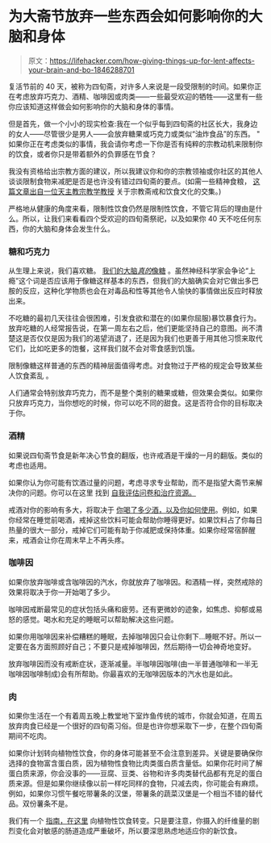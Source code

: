 # 为大斋节放弃一些东西会如何影响你的大脑和身体

> 原文：<https://lifehacker.com/how-giving-things-up-for-lent-affects-your-brain-and-bo-1846288701>

复活节前的 40 天，被称为四旬斋，对许多人来说是一段受限制的时间。如果你正在考虑放弃巧克力、酒精、咖啡因或肉类——一些最受欢迎的牺牲——这里有一些你应该知道这样做会如何影响你的大脑和身体的事情。



但是首先，做一个小小的现实检查:我在一个似乎每到四旬斋的社区长大，我身边的女人——尽管很少是男人——会放弃糖果或巧克力或类似“油炸食品”的东西。 " 如果你正在考虑类似的事情，我会请你考虑一下你是否有纯粹的宗教动机来限制你的饮食，或者你只是带着额外的负罪感在节食？

我没有资格给出宗教方面的建议，所以我建议你和你的宗教领袖或你社区的其他人谈谈限制食物来减肥是否是也许没有错过四旬斋的要点。(如需一些精神食粮， [这篇文章出自一位天主教宗教学教授](https://uscatholic.org/articles/202102/diet-cultures-complicates-lenten-fasting/) 关于宗教斋戒和饮食文化的交集。)

严格地从健康的角度来看，限制性饮食仍然是限制性饮食，不管它背后的理由是什么。所以，让我们来看看四个受欢迎的四旬斋祭祀，以及如果你 40 天不吃任何东西，你的大脑和身体会发生什么。

### 糖和巧克力

从生理上来说，我们喜欢糖。 [我们的大脑*真的*像糖](https://lifehacker.com/how-giving-up-sugar-for-lent-affects-your-brain-1758457343) 。虽然神经科学家会争论“上瘾”这个词是否应该用于像糖这样基本的东西，但我们的大脑确实会对它做出多巴胺的反应，这种化学物质也会在对毒品和性等其他令人愉快的事情做出反应时释放出来。

不吃糖的最初几天往往会很困难，引发食欲和潜在的(如果你屈服)暴饮暴食行为。放弃吃糖的人经常报告说，在第一周左右之后，他们更能坚持自己的意图。尚不清楚这是否仅仅是因为我们的渴望消退了，还是因为我们也更善于用其他习惯来取代它们，比如吃更多的饱餐，这样我们就不会对零食感到饥饿。

限制像糖这样普通的东西的精神层面值得考虑。对食物过于严格的规定会导致某些人饮食紊乱 。

人们通常会特别放弃巧克力，而不是整个类别的糖果或糖，但效果会类似。如果你只放弃巧克力，当你想吃的时候，你可以吃不同的甜食。这是否符合你的目标取决于你。

### 酒精

如果说四旬斋节食是新年决心节食的翻版，也许戒酒是干燥的一月的翻版。类似的考虑也适用。

如果你认为你可能有饮酒过量的问题，考虑寻求专业帮助，而不是指望大斋节来解决你的问题。你可以在这里 找到 [自我评估问卷和治疗资源。](https://www.niaaa.nih.gov/publications/brochures-and-fact-sheets/treatment-alcohol-problems-finding-and-getting-help)

戒酒对你的影响有多大，将取决于 [你喝了多少酒，以及你如何使用](https://lifehacker.com/during-dry-january-ask-yourself-these-questions-1831486610)。例如，如果你经常在睡觉前喝酒，戒掉这些饮料可能会帮助你睡得更好。如果饮料占了你每日热量的很大一部分，戒掉它们可能有助于你减肥或保持体重。如果你经常宿醉醒来，戒酒会让你在周末早上不再头疼。

### 咖啡因

如果你放弃咖啡或含咖啡因的汽水，你就放弃了咖啡因。和酒精一样，突然戒除的效果将取决于你一开始喝了多少。

咖啡因戒断最常见的症状包括头痛和疲劳。还有更微妙的迹象，如焦虑、抑郁或易怒的感觉。喝水和充足的睡眠可以帮助解决这些问题。

如果你用咖啡因来补偿糟糕的睡眠，去掉咖啡因只会让你剩下...睡眠不好。所以一定要在各方面照顾好自己；不要只是戒掉咖啡因，然后期待一切会神奇地变好。

放弃咖啡因而没有戒断症状，逐渐减量。半咖啡因咖啡(由一半普通咖啡和一半无咖啡因咖啡制成)会有所帮助。你最喜欢的无咖啡因版本的汽水也是如此。

### 肉

如果你生活在一个有着周五晚上教堂地下室炸鱼传统的城市，你就会知道，在周五放弃肉食已经是一个很好的四旬斋习俗。但是也许你想采取下一步，在整个四旬斋期间不吃肉。

如果你计划转向植物性饮食，你的身体可能甚至不会注意到差异。关键是要确保你选择的食物富含蛋白质，因为植物性食物比肉类蛋白质含量低。如果你花时间了解蛋白质来源，你会没事的——豆腐、豆类、谷物和许多肉类替代品都有充足的蛋白质来源。但是如果你继续像以前一样吃同样的食物，只减去肉，你可能会有麻烦。例如，如果你习惯午餐吃带薯条的汉堡，带薯条的蔬菜汉堡是一个相当不错的替代品。双份薯条不是。

我们有一个 [指南，在这里](https://vitals.lifehacker.com/how-to-get-started-on-a-plant-based-diet-1796998066) 向植物性饮食转变。只是要注意，你摄入的纤维量的剧烈变化会对敏感的肠道造成严重破坏，所以要深思熟虑地适应你的新饮食。